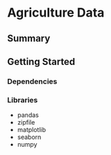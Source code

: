 # Agriculture Data
## Summary

## Getting Started
### Dependencies
### Libraries
- pandas
- zipfile
- matplotlib
- seaborn
- numpy
